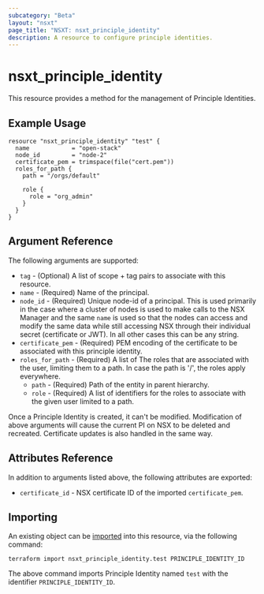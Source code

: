 ```yaml
---
subcategory: "Beta"
layout: "nsxt"
page_title: "NSXT: nsxt_principle_identity"
description: A resource to configure principle identities.
---
```


# nsxt_principle_identity

This resource provides a method for the management of Principle Identities.

## Example Usage

```hcl
resource "nsxt_principle_identity" "test" {
  name            = "open-stack"
  node_id         = "node-2"
  certificate_pem = trimspace(file("cert.pem"))
  roles_for_path {
    path = "/orgs/default"

    role {
      role = "org_admin"
    }
  }
}
```

## Argument Reference

The following arguments are supported:

* `tag` - (Optional) A list of scope + tag pairs to associate with this resource.
* `name` - (Required) Name of the principal.
* `node_id` - (Required) Unique node-id of a principal. This is used primarily in the case where a cluster of nodes is used to make calls to the NSX Manager and the same `name` is used so that the nodes can access and modify the same data while still accessing NSX through their individual secret (certificate or JWT). In all other cases this can be any string.
* `certificate_pem` - (Required) PEM encoding of the certificate to be associated with this principle identity.
* `roles_for_path` - (Required) A list of The roles that are associated with the user, limiting them to a path. In case the path is '/', the roles apply everywhere.
    * `path` - (Required) Path of the entity in parent hierarchy.
    * `role` - (Required) A list of identifiers for the roles to associate with the given user limited to a path.

Once a Principle Identity is created, it can't be modified. Modification of above arguments will cause the current PI on NSX to be deleted and recreated. Certificate updates is also handled in the same way. 

## Attributes Reference

In addition to arguments listed above, the following attributes are exported:

* `certificate_id` - NSX certificate ID of the imported `certificate_pem`.


## Importing

An existing object can be [imported][docs-import] into this resource, via the following command:

[docs-import]: https://www.terraform.io/cli/import

```
terraform import nsxt_principle_identity.test PRINCIPLE_IDENTITY_ID
```
The above command imports Principle Identity named `test` with the identifier `PRINCIPLE_IDENTITY_ID`.
